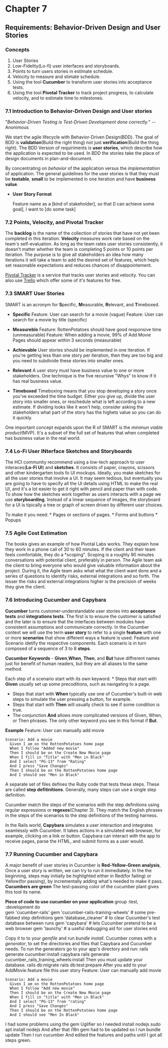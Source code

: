 
# Chapter 7

## Requirements: Behavior-Driven Design and User Stories

### Concepts

  1. User Stories
  2. Low-Fidelity(Lo-fi) user interfaces and storyboards.
  3. Points to turn users stories in estimate schedule.
  4. Velocity to measure and stimate schedule.
  5. Using the tool **Cucumber** to transform user stories into acceptance tests.
  6. Using the tool **Pivotal Tracker** to track project progress, to calculate velocity, and to  estimate time to milestones.

### 7.1 Introduction to Behavior-Driven Design and User stories

  "*Behavior-Driven Testing is Test-Driven Development done correctly.*"
                                                                    --Anonimous

  We start the agile lifecycle with Behavior-Driven Design(BDD). The goal of BDD is **validation**(Build the right thing) not just **verification**(Build the thing right).
  The BDD Version of requiriments is **user stories**, which describe how the application is expected to be used. In BDD the stories take the place of design documents in plan-and-document.

  By concentrating on *behavior* of the application versus the *implementation* of application.
  The general guidelines for the user stories is that they must be **testable**, **small** to be implemented in one iteration and have **business value**.

* **User Story Format**

    Feature name
      as a [kind of stakeholder],
      so that [I can achieve some goal],
      I want to [do some task]

### 7.2 Points, Velocity, and Pivotal Tracker
  The **backlog** is the name of the collection of stories that have not yet been completed in this iteration.
  **Velocity** measures work rate based on the team's self-evaluation. As long as the team rates user stories consistently, it doesn't matter whether the team is completing 5 points or 10 points per iteration. The purpose is to give all stakeholders an idea how many iterations it will take a team to add the desired set of features, which hepls set reasonable expectations and reduces chances of disappointement.
  
  [Pivotal Tracker][1] is a service that tracks user stories and velocity. You can also use 
  [Trello][2] which offer some of it's features for free.

### 7.3 SMART User Stories
  SMART is an acronym for **S**pecific, **M**easurable, **R**elevant, and **T**imeboxed.

* **Specific**
  Feature: User can search for a movie (vague)
  Feature: User can search for a movie by title (specific)

* **Measureble**
  Feature: RottenPotatoes should have good responsive time (unmeasurable)
  Feature: When adding a movie, 99% of Add Movie Pages should appear within 3 seconds (measurable)

* **Achievable**
  User stories should be implemented in one iteration. If you're getting less than one story per iteration, then they are too big and you need to subdivide these stories into smaller ones.

* **Relevant**
  A user story must have business value to one or more stakeholders. One technique is the five recursive "Whys" to know if it has real business value.

* **Timeboxed**
  Timeboxing means that you stop developing a story once you've exceeded the time budget. Either you give up, divide the user story into smaller ones, or reschedule what is left according to a new estimate. If dividing looks like it won't help, consider asking the stakeholders what part of the story has the highets value so you can do it quickly.

One important concept expands upon the R of SMART is the *minimun viable product*(MVP). It's a subset of the full set of features that when completed has business value in the real world.

### 7.4 Lo-Fi User INterface Sketches and Storyboards
  The HCI community recommend using a low-tech approach to user interaces(**Lo-Fi UI**) and **sketches**. It consists of paper, crayons, scissors and other kindergarten tools fo UI mockups.
  Ideally, you make sketches for all the user stories that involve a UI. It may seem tedious, but eventually you are going to have to specify all the UI details using HTML to make the real UI, and it's a lot easier to get it right with pencil and paper than with code.
  To show how the sketches work together as users interacts with a page we use **storyboarding**. Instead of a linear sequence of images, the storyboard for a UI is tipically a tree or graph of screen driven by different user choices.

  To make it you need:
    * Pages or sections of pages.
    * Forms and buttons
    * Popups

### 7.5 Agile Cost Estimation

  The books gives an example of how Pivotal Labs works. They explain how they work in a phone call of 30 to 60 minutes. If the client and their team feels comfortable, they do a *scoping". Scoping is a roughly 90 minutes conversations with potential client, preferably in person. The Agile team ask the client to bring everyone who would give valuable information about the project. During it, the Agile team asks what what the client want done and a series of questions to identify risks, external integrations and so forth.  The lesser the risks and external integrations higher is the precision of weeks they give the client.


### 7.6 Introducing Cucumber and Capybara
  
  **Cucumber** turns customer-understandable user stories into **acceptance tests** and **integrations tests**. The first is to ensure the customer is satisfied and the later is to ensure that the interfaces between modules have consistent assumptions and communicate correctly.
  In the Cucumber context we will use the term **user story** to refer to a single **feature** with one or more **scenarios** that show different ways a feature is used. Feature and Scenario idetify the respective components. Each scenario is in turn composed of a sequence of 3 to 8 **steps**.

  **Cucumber Keywords** - **Given**,**When**, **Then**, and **But** have diffrerent names just for benefit of human readers, but they are all aliases to the same method.

  Each step of a scenario start with its own keyword. * Steps that start with **Given** usually set up some precoditions, such as navigating to a page.
  * Steps that start with **When** typically use one of Cucumber's built-in web steps to simulate the user pressing a button, for example.
  * Steps that start with **Then** will usually check to see if some condition is true. 
  * The conjunction **And** allows more complicated versions of Given, When, or Then phrases. The only other keyword you see in this format if **But**.

  **Example**
    Feature: User can manually add movie

    Scenario: Add a movie
      Given I am on the RottenPotatoes home page
      When I follow "Added new movie"
      Then I should be on the Create New Movie page
      When I fill in "Title" with "Men in Black"
      And I select "PG-13" from "Rating"
      And I press "Save Changes"
      Then I should be on the RottenPotatoes home page
      And I should see "Men in Black"
  
  A separate set of files defines the Ruby code that tests these steps. These are called **step defitinitions**. Generally, many steps can use a single step definition.

  Cucumber match the steps of the scenarios with the step definitions using regular expressions or **regexes**(Chapter 3). They match the English phrases in the steps of the scenarios to the step definitions of the testing harness.

  In the Rails world, **Capybara** simulates a user interaction and integrates seamlessly with Cucumber. It takes actions in a simulated web browser, for example, clicking on a link or button. Capybara can interact with the app to receive pages, parse the HTML, and submit forms as a user would.

### 7.7 Running Cucumber and Capybara

  A major benefit of user stories in Cucumber is **Red-Yellow-Green analysis**, Once a user story is written, we can try to run it immediately. In the the beginning, steps may initially be highlighted either in Red(for failing) or Yellow(for passing), by incrementally adding what's needed to make it pass.
  **Cucumbers are green** The test-passing color of the cucumber plant gives this tool its name.

  **Piece of code to use cucumber on your application**
    group	:test,	:development	do				
      gem	'cucumber-rails'
      gem	'cucumber-rails-training-wheels'	#	some	pre-fabbed	step	definitions
      gem	'database_cleaner'	#	to	clear	Cucumber's	test	database	between	runs
      gem	'capybara'									#	lets	Cucumber	pretend	to	be	a	web	browser
      gem	'launchy'										#	a	useful	debugging	aid	for	user	stories
    end

  Copy it to to your *gemfile* and run *bundle install*.
  Cucumber comes with a *generator*, to set the directories and files that Capybara and Cucumber needs. To run the generators go to your app's directory and run:
    rails generate cucumber:install capybara
    rails generate cucumber_rails_training_wheels:install
  Then you must update your database.
    rails db:migrate
    rails db:test:prepare
  After you add to your AddMovie.feature file this user story
    Feature: User can manually add movie

    Scenario: Add a movie
      Given I am on the RottenPotatoes home page
      When I follow "Add new movie"
      Then I should be on the Create New Movie page
      When I fill in "title" with "Men in Black"
      And I select "PG-13" from "rating"
      And I press "Save Changes"
      Then I should be on the RottenPotatoes home page
      And I should see "Men In Black"
  
  I had some problems using the gem Uglifier so I needed install nodejs
    sudo apt install nodejs
  And after that i18n gem had to be updated so I run
    bundle update
  Then I run
    cucumber
  And edited the features and paths until I got all steps green.

  [1]:https://www.pivotaltracker.com/
  [2]:https://trello.com/